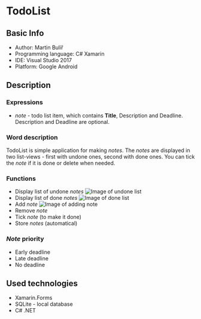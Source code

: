 # TodoList
## Basic Info
* Author: Martin Bulíř
* Programming language: C# Xamarin
* IDE: Visual Studio 2017
* Platform: Google Android
## Description
### Expressions
* _note_ - todo list item, which contains __Title__, Description and Deadline. Description and Deadline are optional.
### Word description
TodoList is simple application for making _notes_. The _notes_ are displayed in two list-views - first with undone ones, second with done ones. You can tick the _note_ if it is done or delete when needed.
### Functions
* Display list of undone _notes_ ![Image of undone list](https://github.com/bulirm/TodoList/tree/master/Images/undone_list.png)
* Display list of done _notes_ ![Image of done list](https://github.com/bulirm/TodoList/tree/master/Images/done_list.png)
* Add _note_ ![Image of adding note](https://github.com/bulirm/TodoList/tree/master/Images/create_note.png)
* Remove _note_
* Tick _note_ (to make it done)
* Store _notes_ (automatical)
### _Note_ priority
* Early deadline
* Late deadline
* No deadline
## Used technologies
* Xamarin.Forms
* SQLite - local database
* C# .NET

